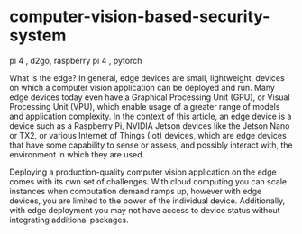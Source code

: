 # computer-vision-based-security-system
pi 4 , d2go, raspberry pi 4 , pytorch


What is the edge? In general, edge devices are small, lightweight, devices on which a computer vision application can be deployed and run. Many edge devices today even have a Graphical Processing Unit (GPU), or Visual Processing Unit (VPU), which enable usage of a greater range of models and application complexity. In the context of this article, an edge device is a device such as a Raspberry Pi, NVIDIA Jetson devices like the Jetson Nano or TX2, or various Internet of Things (Iot) devices, which are edge devices that have some capability to sense or assess, and possibly interact with, the environment in which they are used.

Deploying a production-quality computer vision application on the edge comes with its own set of challenges. With cloud computing you can scale instances when computation demand ramps up, however with edge devices, you are limited to the power of the individual device. Additionally, with edge deployment you may not have access to device status without integrating additional packages.
